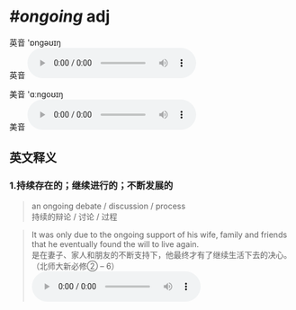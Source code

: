 # ***\#ongoing*** adj
英音 'ɒnɡəʊɪŋ  
英音
<audio src="./media/ongoing1_AAC.aac" controls="controls"></audio>

美音 'ɑːnɡoʊɪŋ  
美音
<audio src="./media/ongoing1_AAC.aac" controls="controls"></audio>



  

英文释义
---
### 1.**持续存在的；继续进行的；不断发展的**  

 > an ongoing debate / discussion / process  
 > 持续的辩论 / 讨论 / 过程    

 > It was only due to the ongoing support of his wife, family and friends that he eventually found the will to live again.  
 > 是在妻子、家人和朋友的不断支持下，他最终才有了继续生活下去的决心。  （北师大新必修② – 6）  
<audio src="./media/It was only due to the ongoing support of his wife2_AAC.aac" controls="controls"></audio>


